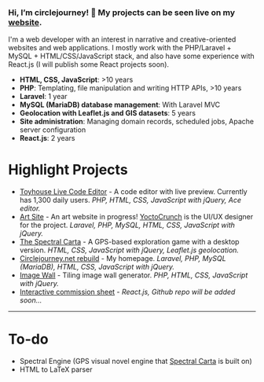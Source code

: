 ### Hi, I’m circlejourney! 🐳 My projects can be seen live on my [website](https://rebuild.circlejourney.net/interactive/).

I'm a web developer with an interest in narrative and creative-oriented websites and web applications. I mostly work with the PHP/Laravel + MySQL + HTML/CSS/JavaScript stack, and also have some experience with React.js (I will publish some React projects soon).
- **HTML, CSS, JavaScript**: >10 years
- **PHP**: Templating, file manipulation and writing HTTP APIs, >10 years
- **Laravel**: 1 year
- **MySQL (MariaDB) database management**: With Laravel MVC
- **Geolocation with Leaflet.js and GIS datasets**: 5 years
- **Site administration**: Managing domain records, scheduled jobs, Apache server configuration
- **React.js**: 2 years

# Highlight Projects
- [Toyhouse Live Code Editor](https://github.com/circlejourney/theditor) - A code editor with live preview. Currently has 1,300 daily users. *PHP, HTML, CSS, JavaScript with jQuery, Ace editor.*
- [Art Site](https://github.com/circlejourney/artsite) - An art website in progress! [YoctoCrunch](https://yoctocrunch.carrd.co/) is the UI/UX designer for the project. *Laravel, PHP, MySQL, HTML, CSS, JavaScript with jQuery.*
- [The Spectral Carta](https://github.com/circlejourney/spectralcarta) - A GPS-based exploration game with a desktop version. *HTML, CSS, JavaScript with jQuery, Leaflet.js geolocation.*
- [Circlejourney.net rebuild](https://github.com/circlejourney/circlejourney-net) - My homepage. *Laravel, PHP, MySQL (MariaDB), HTML, CSS, JavaScript with jQuery.*
- [Image Wall](https://github.com/circlejourney/imagewall) - Tiling image wall generator. *PHP, HTML, CSS, JavaScript with jQuery.*
- [Interactive commission sheet](https://circlejourney.net/commissions/) - *React.js, Github repo will be added soon...*

---

# To-do
- Spectral Engine (GPS visual novel engine that [Spectral Carta](https://github.com/circlejourney/spectralcarta) is built on)
- HTML to LaTeX parser
